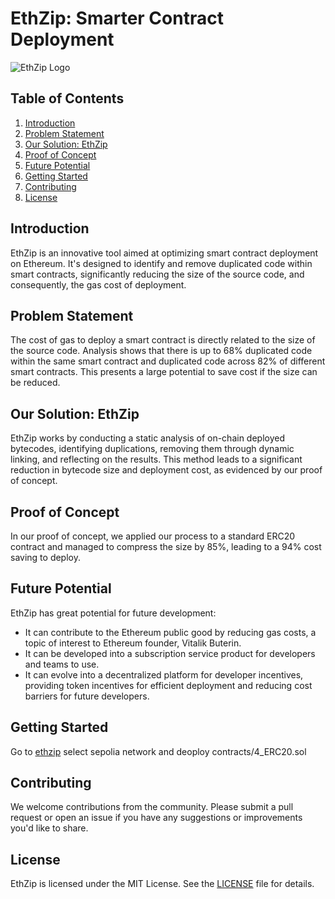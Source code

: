 # EthZip: Smarter Contract Deployment

![EthZip Logo]()

## Table of Contents

1. [Introduction](#introduction)
2. [Problem Statement](#problem-statement)
3. [Our Solution: EthZip](#our-solution-ethzip)
4. [Proof of Concept](#proof-of-concept)
5. [Future Potential](#future-potential)
6. [Getting Started](#getting-started)
7. [Contributing](#contributing)
8. [License](#license)

## Introduction

EthZip is an innovative tool aimed at optimizing smart contract deployment on Ethereum. It's designed to identify and remove duplicated code within smart contracts, significantly reducing the size of the source code, and consequently, the gas cost of deployment.

## Problem Statement

The cost of gas to deploy a smart contract is directly related to the size of the source code. Analysis shows that there is up to 68% duplicated code within the same smart contract and duplicated code across 82% of different smart contracts. This presents a large potential to save cost if the size can be reduced.

## Our Solution: EthZip

EthZip works by conducting a static analysis of on-chain deployed bytecodes, identifying duplications, removing them through dynamic linking, and reflecting on the results. This method leads to a significant reduction in bytecode size and deployment cost, as evidenced by our proof of concept.

## Proof of Concept

In our proof of concept, we applied our process to a standard ERC20 contract and managed to compress the size by 85%, leading to a 94% cost saving to deploy.

## Future Potential

EthZip has great potential for future development:

- It can contribute to the Ethereum public good by reducing gas costs, a topic of interest to Ethereum founder, Vitalik Buterin.
- It can be developed into a subscription service product for developers and teams to use.
- It can evolve into a decentralized platform for developer incentives, providing token incentives for efficient deployment and reducing cost barriers for future developers.

## Getting Started

Go to [ethzip](https://ethzip.bbd.sh)  select sepolia network and deoploy contracts/4_ERC20.sol

## Contributing

We welcome contributions from the community. Please submit a pull request or open an issue if you have any suggestions or improvements you'd like to share.

## License

EthZip is licensed under the MIT License. See the [LICENSE](LICENSE) file for details.